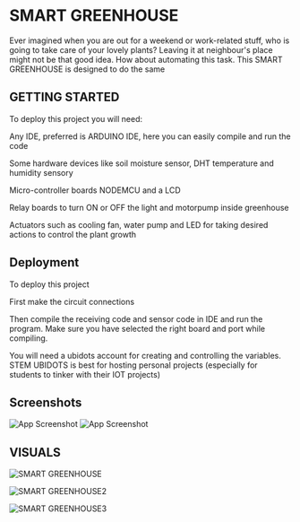 
# SMART GREENHOUSE

Ever imagined when you are out for a weekend or work-related stuff, who is going to take care of your lovely plants?
Leaving it at neighbour's place might not be that good idea. How about automating this task. This SMART GREENHOUSE is designed to do the same


## GETTING STARTED

 To deploy this project you will need:

 Any IDE, preferred is ARDUINO IDE, here you can easily compile and run the code

 Some hardware devices like soil moisture sensor, DHT temperature and humidity sensory

 Micro-controller boards NODEMCU and a LCD

 Relay boards to turn ON or OFF the light and motorpump inside greenhouse
 
 Actuators such as cooling fan, water pump and LED for taking desired actions to control the plant growth
## Deployment

To deploy this project 

First make the circuit connections

Then compile the receiving code and sensor code in IDE and run the program. Make sure you have selected the right board and port while compiling. 

You will need a ubidots account for creating and controlling the variables. 
STEM UBIDOTS is best for hosting personal projects (especially for students to tinker with their IOT projects)
## Screenshots

![App Screenshot](https://i.imgur.com/fh8K05i.jpg)
![App Screenshot](https://i.imgur.com/YatEsrp.jpg)

## VISUALS
![SMART GREENHOUSE](https://github.com/GUPTA-DIKSHITA/SMART-GREENHOUSE/assets/111126185/63631649-ce48-4101-91d6-b0605938950b)

![SMART GREENHOUSE2](https://github.com/GUPTA-DIKSHITA/SMART-GREENHOUSE/assets/111126185/d8ac2abb-4794-4e07-9db0-7c0d96a9960a)

![SMART GREENHOUSE3](https://github.com/GUPTA-DIKSHITA/SMART-GREENHOUSE/assets/111126185/74ad589c-7d3a-45da-80dc-9a36d837b239)

